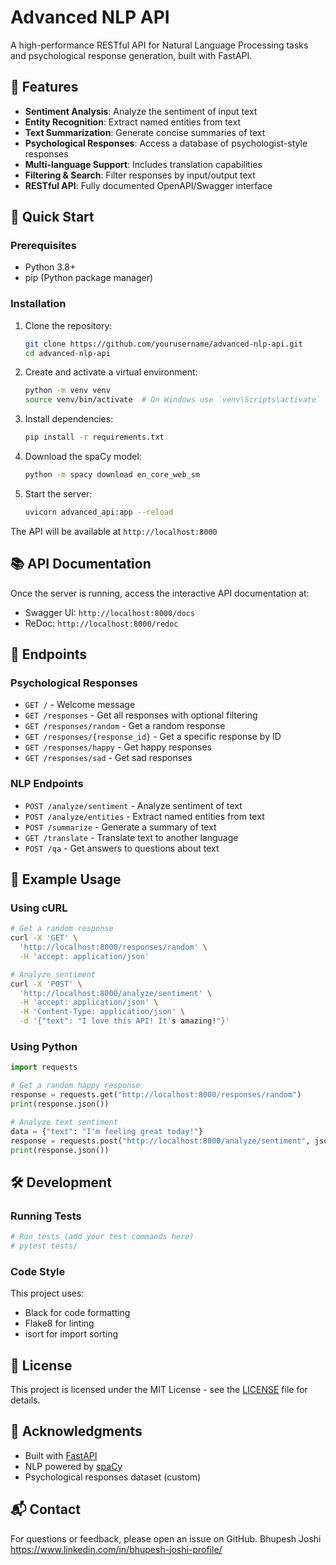 # Advanced NLP API

A high-performance RESTful API for Natural Language Processing tasks and psychological response generation, built with FastAPI.

## 🌟 Features

- **Sentiment Analysis**: Analyze the sentiment of input text
- **Entity Recognition**: Extract named entities from text
- **Text Summarization**: Generate concise summaries of text
- **Psychological Responses**: Access a database of psychologist-style responses
- **Multi-language Support**: Includes translation capabilities
- **Filtering & Search**: Filter responses by input/output text
- **RESTful API**: Fully documented OpenAPI/Swagger interface

## 🚀 Quick Start

### Prerequisites
- Python 3.8+
- pip (Python package manager)

### Installation

1. Clone the repository:
   ```bash
   git clone https://github.com/yourusername/advanced-nlp-api.git
   cd advanced-nlp-api
   ```

2. Create and activate a virtual environment:
   ```bash
   python -m venv venv
   source venv/bin/activate  # On Windows use `venv\Scripts\activate`
   ```

3. Install dependencies:
   ```bash
   pip install -r requirements.txt
   ```

4. Download the spaCy model:
   ```bash
   python -m spacy download en_core_web_sm
   ```

5. Start the server:
   ```bash
   uvicorn advanced_api:app --reload
   ```

The API will be available at `http://localhost:8000`

## 📚 API Documentation

Once the server is running, access the interactive API documentation at:
- Swagger UI: `http://localhost:8000/docs`
- ReDoc: `http://localhost:8000/redoc`

## 🔧 Endpoints

### Psychological Responses
- `GET /` - Welcome message
- `GET /responses` - Get all responses with optional filtering
- `GET /responses/random` - Get a random response
- `GET /responses/{response_id}` - Get a specific response by ID
- `GET /responses/happy` - Get happy responses
- `GET /responses/sad` - Get sad responses

### NLP Endpoints
- `POST /analyze/sentiment` - Analyze sentiment of text
- `POST /analyze/entities` - Extract named entities from text
- `POST /summarize` - Generate a summary of text
- `GET /translate` - Translate text to another language
- `POST /qa` - Get answers to questions about text

## 🤖 Example Usage

### Using cURL

```bash
# Get a random response
curl -X 'GET' \
  'http://localhost:8000/responses/random' \
  -H 'accept: application/json'

# Analyze sentiment
curl -X 'POST' \
  'http://localhost:8000/analyze/sentiment' \
  -H 'accept: application/json' \
  -H 'Content-Type: application/json' \
  -d '{"text": "I love this API! It's amazing!"}'
```

### Using Python

```python
import requests

# Get a random happy response
response = requests.get("http://localhost:8000/responses/random")
print(response.json())

# Analyze text sentiment
data = {"text": "I'm feeling great today!"}
response = requests.post("http://localhost:8000/analyze/sentiment", json=data)
print(response.json())
```

## 🛠️ Development

### Running Tests
```bash
# Run tests (add your test commands here)
# pytest tests/
```

### Code Style
This project uses:
- Black for code formatting
- Flake8 for linting
- isort for import sorting

## 📄 License

This project is licensed under the MIT License - see the [LICENSE](LICENSE) file for details.

## 🙏 Acknowledgments

- Built with [FastAPI](https://fastapi.tiangolo.com/)
- NLP powered by [spaCy](https://spacy.io/)
- Psychological responses dataset (custom)

## 📬 Contact

For questions or feedback, please open an issue on GitHub.
Bhupesh Joshi
https://www.linkedin.com/in/bhupesh-joshi-profile/
